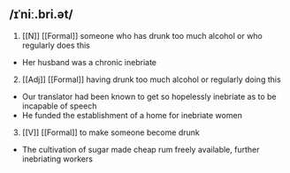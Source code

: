 ## /ɪˈniː.bri.ət/   
1. [[N]]  [[Formal]]
someone who has drunk too much alcohol or who regularly does this

- Her husband was a chronic inebriate

2. [[Adj]]  [[Formal]]
having drunk too much alcohol or regularly doing this

- Our translator had been known to get so hopelessly inebriate as to be incapable of speech
- He funded the establishment of a home for inebriate women

3. [[V]]   [[Formal]]
to make someone become drunk

- The cultivation of sugar made cheap rum freely available, further inebriating workers  